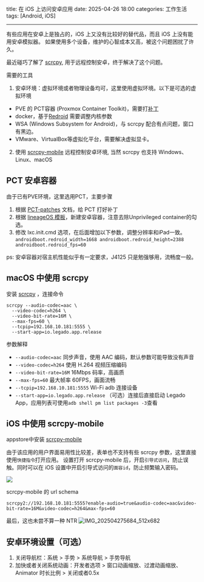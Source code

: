 title: 在 iOS 上访问安卓应用
date: 2025-04-26 18:00
categories: 工作生活
tags: [Android, iOS]

---

有些应用在安卓上是独占的，iOS 上又没有比较好的替代品，而且 iOS 上没有能用安卓模拟器。
如果使用多个设备，维护的心智成本又高，被这个问题困扰了许久。

最近碰巧了解了 [scrcpy](https://github.com/Genymobile/scrcpy), 用于远程控制安卓，终于解决了这个问题。
<!--more-->

需要的工具
1. 安卓环境：虚拟环境或者物理设备均可，这里使用虚拟环境。以下是可选的虚拟环境
- PVE 的 PCT容器 (Proxmox Container Toolkit)，需要打[补丁](https://github.com/lurenJBD/PCT-patches)
- docker，基于[Redroid](https://github.com/remote-android/redroid-doc) 需要调整内核参数
- WSA (Windows Subsystem for Android)，与 scrcpy 配合有点问题，窗口有黑边。
- VMware、VirtualBox等虚拟化平台，需要解决虚拟显卡。
2. 使用 [scrcpy-mobile](https://github.com/wsvn53/scrcpy-mobile) 远程控制安卓环境, 当然 scrcpy 也支持 Windows、Linux、macOS

## PCT 安卓容器
由于已有PVE环境，这里选用PCT，主要步骤
1. 根据 [PCT-patches](https://github.com/lurenJBD/PCT-patches) 文档，给 PCT 打好补丁
2. 根据 [lineageOS 模板](https://github.com/lurenJBD/PCT-patches/releases/download/lineage/lineage19.1-x86_64-houdini-magisk-gapps.tar.gz)，新建安卓容器，注意去除Unprivileged container的勾选。
3. 修改 lxc.init.cmd 选项，在后面增加以下参数，调整分辨率和iPad一致。
`androidboot.redroid_width=1668 androidboot.redroid_height=2388 androidboot.redroid_fps=60`

ps: 安卓容器对宿主机性能似乎有一定要求，J4125 只是勉强够用，流畅度一般。

## macOS 中使用 scrcpy
安装 [scrcpy](https://github.com/Genymobile/scrcpy) ，连接命令
```
scrcpy --audio-codec=aac \
  --video-codec=h264 \
  --video-bit-rate=16M \
  --max-fps=60 \
  --tcpip=192.168.10.181:5555 \
  --start-app=io.legado.app.release
```

参数解释
* `--audio-codec=aac`	同步声音，使用 AAC 编码，默认参数可能导致没有声音
* `--video-codec=h264`	使用 H.264 视频压缩编码
* `--video-bit-rate=16M`	16Mbps 码率，高画质
* `--max-fps=60`	最大帧率 60FPS，画面流畅
* `--tcpip=192.168.10.181:5555`	Wi-Fi adb 连接设备
* `--start-app=io.legado.app.release` （可选）连接后直接启动 Legado App，应用列表可使用`adb shell pm list packages -3`查看

## iOS 中使用 scrcpy-mobile
appstore中安装 [scrcpy-mobile](https://apps.apple.com/cn/app/scrcpy-remote/id1629352527)

由于该应用的用户界面易用性比较差，表单也不支持有些 scrcpy 参数，这里直接使用`快捷指令`打开应用。
设置打开 scrcpy-mobile 后，开启`引导式访问`，防止误触。同时可以在 iOS 设置中开启引导式访问的`面容id`，防止频繁输入密码。

![](https://image.ponder.work/mweb/2025-04-27---17457324901465.jpg)

scrcpy-mobile 的 url schema
```
scrcpy2://192.168.10.181:5555?enable-audio=true&audio-codec=aac&video-bit-rate=16M&video-codec=h264&max-fps=60
```

最后，这也未尝不算一种 NTR
![IMG_202504275684_512x682](https://image.ponder.work/mweb/2025-04-27---IMG_202504275684_512x682.jpg)

## 安卓环境设置（可选）
1. 关闭导航栏：系统 > 手势 > 系统导航 > 手势导航
2. 加快或者关闭系统动画：开发者选项 > 窗口动画缩放、过渡动画缩放、Animator 时长比例 > 关闭或者0.5x